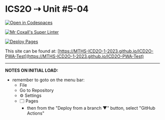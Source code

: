 # ICS2O ⇢ Unit #5-04

[![Open in Codespaces](https://classroom.github.com/assets/launch-codespace-7f7980b617ed060a017424585567c406b6ee15c891e84e1186181d67ecf80aa0.svg)](https://classroom.github.com/open-in-codespaces?assignment_repo_id=14958892)

[![Mr Coxall's Super Linter](https://github.com/MTHS-ICD2O-1-2023/ICD2O-PWA-Test/workflows/Mr%20Coxall's%20Super%20Linter/badge.svg)](https://github.com/MTHS-ICD2O-1-2023/ICD2O-PWA-Test/actions)

[![Deploy Pages](https://github.com/MTHS-ICD2O-1-2023/ICD2O-Unit-5-04-jinyuzhe-calista-e/workflows/Deploy%20Pages/badge.svg)](https://github.com/MTHS-ICD2O-1-2023/ICD2O-Unit-5-04-jinyuzhe-calista-e/actions)

This site can be found at: [https://MTHS-ICD2O-1-2023.github.io/ICD2O-PWA-Test](https://MTHS-ICD2O-1-2023.github.io/ICD2O-PWA-Test)

---

**NOTES ON INITIAL LOAD:**
- remember to goto on the menu bar:
  - File
  - Go to Repository
  - ⚙ Settings
  - 🗔 Pages
    - then from the "Deploy from a branch ▼" button, select "GitHub Actions"
